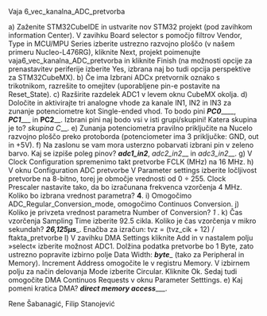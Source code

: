 Vaja 6_vec_kanalna_ADC_pretvorba

a)	Zaženite STM32CubeIDE in ustvarite nov STM32 projekt (pod zavihkom information Center). V zavihku Board selector s pomočjo filtrov Vendor, Type in MCU/MPU Series izberite ustrezno razvojno ploščo (v našem primeru Nucleo-L476RG), kliknite Next, projekt poimenujte vaja6_vec_kanalna_ADC_pretvorba in kliknite Finish (na možnosti opcije za prenastavitev periferije izberite Yes, izbrana naj bo tudi opcija perspektive za STM32CubeMX).
b)	Če ima Izbrani ADCx pretvornik oznako s trikotnikom, razrešite to omejitev (uporabljene pin-e postavite na Reset_State). 
c)	Razširite razdelek ADC1 v levem oknu CubeMX okolja.
d)	Določite in aktivirajte tri analogne vhode za kanale IN1, IN2 in IN3 za zunanje potenciometre kot Single-ended vhod. To bodo pini ___PC0_______, ___PC1______ in ____PC2______. 
Izbrani pini naj bodo vsi v isti grupi/skupini! Katera skupina je to? _skupina C___.
e)	Zunanja potenciometra pravilno priključite na Nucelo razvojno ploščo preko protoborda (potenciometer ima 3 priključke: GND, out in +5V). 
f)	Na zaslonu se vam mora usterzno pobarvati izbrani pin v zeleno barvo. Kaj se izpiše poleg pinov? ___adc1_in2___, _adc2_in2___ in _adc3_in2___.
g)	V Clock Configuration spremenimo takt pretvorbe FCLK (MHz) na 16 MHz.
h)	V oknu Configuration ADC pretvorbe V Parameter settings izberite ločljivost pretvorbe na 8-bitno, torej je območje vrednosti od 0 ÷ 255. Clock Prescaler nastavite tako, da bo izračunana frekvenca vzorčenja 4 MHz. Koliko bo izbrana vrednost parametra? __4__.
i)	Omogočimo ADC_Regular_Conversion_mode, omogočimo Continuos Conversion.
j)	Koliko je privzeta vrednost parametra Number of Conversion? _1_ .
k)	Čas vzorčenja Sampling Time izberite 92.5 cikla. Koliko je čas vzorčenja v mikro sekundah? ___26,125μs____. Enačba za izračun: tvz = (tvz_cik + 12) / ftakta_pretvorbe
l)	V zavihku DMA Settings kliknite Add in v nastalem polju »select« izberite možnost ADC1. Dolžina podatka pretvorbe bo 1 Byte, zato ustrezno popravite izbirno polje Data Width: ___byte____ (tako za Peripheral in Memory). Increment Address omogočite le v registru Memory. V izbirnem polju za način delovanja Mode izberite Circular. Kliknite Ok. Sedaj tudi omogočite DMA Continuos Requests v oknu Parameter Setttings.
e)	Kaj pomeni kratica DMA? _______direct memory access__________.

Rene Šabanagić, Filip Stanojević
